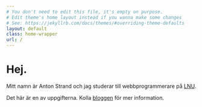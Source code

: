 ```yaml
---
# You don't need to edit this file, it's empty on purpose.
# Edit theme's home layout instead if you wanna make some changes
# See: https://jekyllrb.com/docs/themes/#overriding-theme-defaults
layout: default
class: home-wrapper
url: /
---
```


# Hej.
Mitt namn är Anton Strand och jag studerar till webbprogrammerare på [LNU](https://lnu.se/program/webbprogrammerare/kalmar-ht/).

Det här är en av uppgifterna. Kolla [bloggen](blog.html) för mer information.
